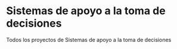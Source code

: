 # Sistemas de apoyo a la toma de decisiones
Todos los proyectos de Sistemas de apoyo a la toma de decisiones
